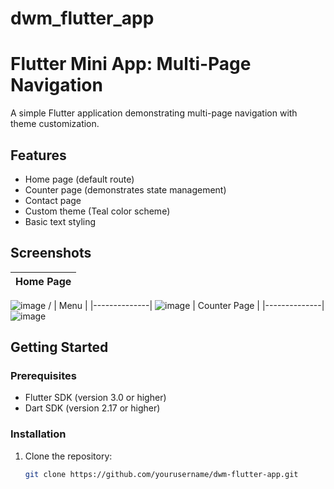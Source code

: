 # dwm_flutter_app

# Flutter Mini App: Multi-Page Navigation

A simple Flutter application demonstrating multi-page navigation with theme customization.

## Features
- Home page (default route)
- Counter page (demonstrates state management)
- Contact page
- Custom theme (Teal color scheme)
- Basic text styling

## Screenshots
<!-- Replace these with your actual screenshots -->
| Home Page |
|-----------|
![image](https://github.com/user-attachments/assets/7be32dcc-c423-42dc-952a-2a969623dedd) /
| Menu |
|--------------|
![image](https://github.com/user-attachments/assets/020d004f-82fc-44d0-89e1-2d22986f7f75)
| Counter Page |
|--------------|
![image](https://github.com/user-attachments/assets/ed56dae2-eb96-472d-9897-dcca7ab644bd)


## Getting Started

### Prerequisites
- Flutter SDK (version 3.0 or higher)
- Dart SDK (version 2.17 or higher)

### Installation
1. Clone the repository:
   ```bash
   git clone https://github.com/yourusername/dwm-flutter-app.git
